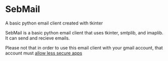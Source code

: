 # SebMail
A basic python email client created with tkinter

SebMail is a basic python email client that uses tkinter, smtplib, and imaplib. It can send and recieve emails.

Please not that in order to use this email client with your gmail account, that account must [allow less secure apps](https://support.google.com/accounts/answer/6010255?hl=en)
